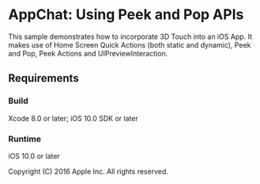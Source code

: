 # AppChat: Using Peek and Pop APIs

This sample demonstrates how to incorporate 3D Touch into an iOS App. It makes use of Home Screen Quick Actions (both static and dynamic), Peek and Pop, Peek Actions and UIPreviewInteraction.

## Requirements

### Build

Xcode 8.0 or later; iOS 10.0 SDK or later

### Runtime

iOS 10.0 or later

Copyright (C) 2016 Apple Inc. All rights reserved.
